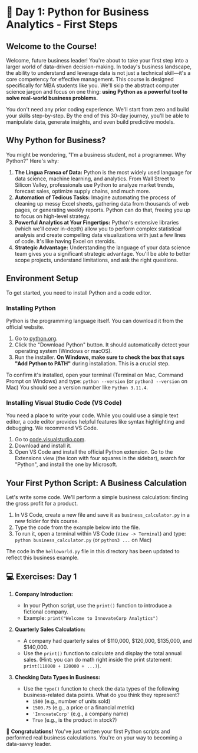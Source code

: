 # 📘 Day 1: Python for Business Analytics - First Steps

## Welcome to the Course!

Welcome, future business leader! You're about to take your first step into a larger world of data-driven decision-making. In today's business landscape, the ability to understand and leverage data is not just a technical skill—it's a core competency for effective management. This course is designed specifically for MBA students like you. We'll skip the abstract computer science jargon and focus on one thing: **using Python as a powerful tool to solve real-world business problems.**

You don't need any prior coding experience. We'll start from zero and build your skills step-by-step. By the end of this 30-day journey, you'll be able to manipulate data, generate insights, and even build predictive models.

## Why Python for Business?

You might be wondering, "I'm a business student, not a programmer. Why Python?" Here's why:

1.  **The Lingua Franca of Data:** Python is the most widely used language for data science, machine learning, and analytics. From Wall Street to Silicon Valley, professionals use Python to analyze market trends, forecast sales, optimize supply chains, and much more.
2.  **Automation of Tedious Tasks:** Imagine automating the process of cleaning up messy Excel sheets, gathering data from thousands of web pages, or generating weekly reports. Python can do that, freeing you up to focus on high-level strategy.
3.  **Powerful Analytics at Your Fingertips:** Python's extensive libraries (which we'll cover in-depth) allow you to perform complex statistical analysis and create compelling data visualizations with just a few lines of code. It's like having Excel on steroids.
4.  **Strategic Advantage:** Understanding the language of your data science team gives you a significant strategic advantage. You'll be able to better scope projects, understand limitations, and ask the right questions.

## Environment Setup

To get started, you need to install Python and a code editor.

### Installing Python

Python is the programming language itself. You can download it from the official website.

1.  Go to [python.org](https://www.python.org/).
2.  Click the "Download Python" button. It should automatically detect your operating system (Windows or macOS).
3.  Run the installer. **On Windows, make sure to check the box that says "Add Python to PATH"** during installation. This is a crucial step.

To confirm it's installed, open your terminal (Terminal on Mac, Command Prompt on Windows) and type:
`python --version` (or `python3 --version` on Mac)
You should see a version number like `Python 3.11.4`.

### Installing Visual Studio Code (VS Code)

You need a place to write your code. While you could use a simple text editor, a code editor provides helpful features like syntax highlighting and debugging. We recommend VS Code.

1.  Go to [code.visualstudio.com](https://code.visualstudio.com/).
2.  Download and install it.
3.  Open VS Code and install the official Python extension. Go to the Extensions view (the icon with four squares in the sidebar), search for "Python", and install the one by Microsoft.

## Your First Python Script: A Business Calculation

Let's write some code. We'll perform a simple business calculation: finding the gross profit for a product.

1.  In VS Code, create a new file and save it as `business_calculator.py` in a new folder for this course.
2.  Type the code from the example below into the file.
3.  To run it, open a terminal within VS Code (`View -> Terminal`) and type:
    `python business_calculator.py` (or `python3 ...` on Mac)

The code in the `helloworld.py` file in this directory has been updated to reflect this business example.

## 💻 Exercises: Day 1

1.  **Company Introduction:**
    *   In your Python script, use the `print()` function to introduce a fictional company.
    *   Example: `print("Welcome to InnovateCorp Analytics")`

2.  **Quarterly Sales Calculation:**
    *   A company had quarterly sales of $110,000, $120,000, $135,000, and $140,000.
    *   Use the `print()` function to calculate and display the total annual sales. (Hint: you can do math right inside the print statement: `print(110000 + 120000 + ...)`).

3.  **Checking Data Types in Business:**
    *   Use the `type()` function to check the data types of the following business-related data points. What do you think they represent?
        *   `1500` (e.g., number of units sold)
        *   `1500.75` (e.g., a price or a financial metric)
        *   `'InnovateCorp'` (e.g., a company name)
        *   `True` (e.g., is the product in stock?)

🎉 **Congratulations!** You've just written your first Python scripts and performed real business calculations. You're on your way to becoming a data-savvy leader.
